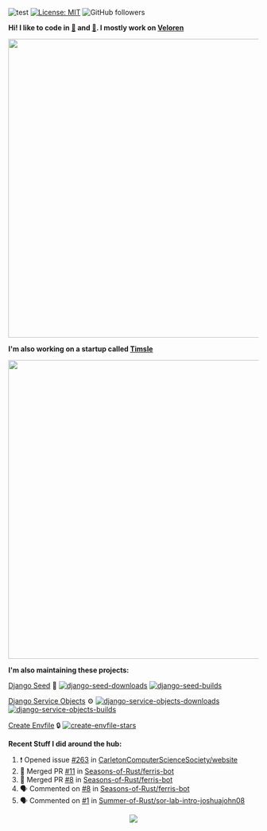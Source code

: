 ![test](https://hits.seeyoufarm.com/api/count/incr/badge.svg?url=https://github.com/AngelOnFira)
[![License: MIT](https://img.shields.io/badge/License-MIT-yellow.svg)](https://opensource.org/licenses/MIT)
![GitHub followers](https://img.shields.io/github/followers/angelonfira?style=social)

**Hi! I like to code in [:crab:](https://www.rust-lang.org/) and [:snake:](https://www.python.org/). I mostly work on [Veloren](https://veloren.net)**

<p align="center">
  <img width="600" src="https://media.discordapp.net/attachments/444005079410802699/730566298073038949/rsz_5f0656b6aa176.png">
</p>

**I'm also working on a startup called [Timsle](https://timsle.com)**

<p align="center">
  <img width="600" src="https://media.discordapp.net/attachments/444005079410802699/730566842674053130/rsz_5f0657242abb4.png">
</p>

**I'm also maintaining these projects:**

[Django Seed](https://github.com/Brobin/django-seed)
:seedling:
[![django-seed-downloads](https://pepy.tech/badge/django-seed)](https://pepy.tech/project/django-seed)
[![django-seed-builds](https://github.com/Brobin/django-seed/workflows/Test/badge.svg)](https://github.com/Brobin/django-seed)

[Django Service Objects](https://github.com/mixxorz/django-service-objects)
:gear:
[![django-service-objects-downloads](https://pepy.tech/badge/django-service-objects)](https://pepy.tech/project/django-service-objects)
[![django-service-objects-builds](https://github.com/mixxorz/django-service-objects/actions/workflows/test.yml/badge.svg)](https://github.com/mixxorz/django-service-objects/actions/workflows/test.yml)

[Create Envfile](https://github.com/SpicyPizza/create-envfile)
:lock:
[![create-envfile-stars](https://img.shields.io/github/stars/SpicyPizza/create-envfile?style=social)](https://github.com/SpicyPizza/create-envfile)

**Recent Stuff I did around the hub:**

<!--START_SECTION:activity-->
1. ❗️ Opened issue [#263](https://github.com/CarletonComputerScienceSociety/website/issues/263) in [CarletonComputerScienceSociety/website](https://github.com/CarletonComputerScienceSociety/website)
2. 🎉 Merged PR [#11](https://github.com/Seasons-of-Rust/ferris-bot/pull/11) in [Seasons-of-Rust/ferris-bot](https://github.com/Seasons-of-Rust/ferris-bot)
3. 🎉 Merged PR [#8](https://github.com/Seasons-of-Rust/ferris-bot/pull/8) in [Seasons-of-Rust/ferris-bot](https://github.com/Seasons-of-Rust/ferris-bot)
4. 🗣 Commented on [#8](https://github.com/Seasons-of-Rust/ferris-bot/issues/8) in [Seasons-of-Rust/ferris-bot](https://github.com/Seasons-of-Rust/ferris-bot)
5. 🗣 Commented on [#1](https://github.com/Summer-of-Rust/sor-lab-intro-joshuajohn08/issues/1) in [Summer-of-Rust/sor-lab-intro-joshuajohn08](https://github.com/Summer-of-Rust/sor-lab-intro-joshuajohn08)
<!--END_SECTION:activity-->

<p align="center">
  <img src="https://github-profile-trophy.vercel.app/?username=angelonfira&column=4&theme=nord&margin-w=15&margin-h=15">
</p>
